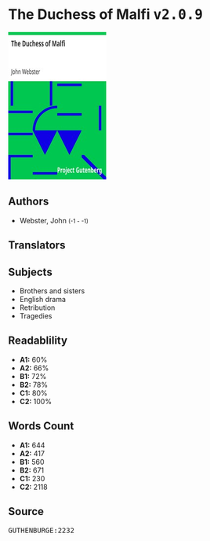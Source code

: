# The Duchess of Malfi <kbd>v2.0.9</kbd>

![](./cover.medium.jpg "")

## Authors


 - Webster, John <small>(-1 - -1)</small>

## Translators



## Subjects


 - Brothers and sisters
 - English drama
 - Retribution
 - Tragedies

## Readablility


 - **A1:** 60%
 - **A2:** 66%
 - **B1:** 72%
 - **B2:** 78%
 - **C1:** 80%
 - **C2:** 100%

## Words Count


 - **A1:** 644
 - **A2:** 417
 - **B1:** 560
 - **B2:** 671
 - **C1:** 230
 - **C2:** 2118

## Source


<kbd>GUTHENBURGE:2232</kbd>
